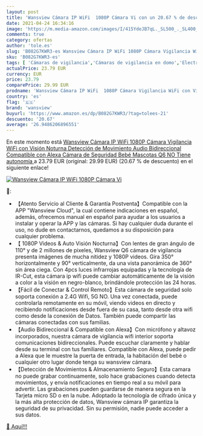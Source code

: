 ```yaml
---
layout: post
title: 'Wansview Cámara IP WiFi  1080P Cámara Vi con un 20.67 % de descuento'
date: 2021-04-24 16:34:16
image: 'https://m.media-amazon.com/images/I/415YdeJB7qL._SL500_._SL400_.jpg'
comments: true
category: ofertas
author: 'tole.es'
slug: 'B082G7KWR3-es Wansview Cámara IP WiFi 1080P Cámara Vigilancia WiFi con...'
sku: 'B082G7KWR3-es'
tags: [ 'Cámaras de vigilancia','Cámaras de vigilancia en domo','Electrónica','Fotografía y videocámaras','alexa','wansview', ]
actualPrice: 23.79 EUR
currency: EUR
price: 23.79
comparePrice: 29.99 EUR
prodname: 'Wansview Cámara IP WiFi  1080P Cámara Vigilancia WiFi con Visión Noturna Detección de Movimiento  Audio Bidireccional  Compatible con Alexa  Cámara de Seguridad Bebé Mascotas  Q6  NO Tiene autonomía '
country: 'es'
flag: '🇪🇸'
brand: 'wansview'
buyurl: 'https://www.amazon.es/dp/B082G7KWR3/?tag=tolees-21'
descuento: '20.67'
average: '26.9486206896551'
---
```


En este momento está [Wansview Cámara IP WiFi  1080P Cámara Vigilancia WiFi con Visión Noturna Detección de Movimiento  Audio Bidireccional  Compatible con Alexa  Cámara de Seguridad Bebé Mascotas  Q6  NO Tiene autonomía ](https://www.amazon.es/dp/B082G7KWR3/?tag=tolees-21) a 23.79 EUR (original: 29.99 EUR) (20.67 %  de descuento) en el siguiente enlace!

[![Wansview Cámara IP WiFi  1080P Cámara Vi](https://m.media-amazon.com/images/I/415YdeJB7qL._SL500_._SL400_.jpg)](https://www.amazon.es/dp/B082G7KWR3/?tag=tolees-21)

🔎:

- 【Atento Servicio al Cliente & Garantía Postventa】Compatible con la APP "Wansview Cloud", la cual contiene indicaciones en español, además, ofrecemos manual en español para ayudar a los usuarios a instalar y operar la APP y las cámaras. Si hay cualquier duda durante el uso, no dude en contactarnos, quedamos a su disposición para cualquier problema.
- 【 1080P Videos & Auto Visión Nocturna】Con lentes de gran ángulo de 110° y de 2 millones de pixeles, Wansview Q6 cámara de vigilancia presenta imágenes de mucha nitidez y 1080P videos. Gira 350° horizontalmente y 90° verticalmente, da una vista panorámica de 360° sin área ciega. Con 4pcs luces infrarrojas equipadas y la tecnología de IR-Cut, esta cámara ip wifi puede cambiar automáticamente de la visión a color a la visión en negro-blanco, brindándole protección las 24 horas.
- 【Fácil de Conectar & Control Remoto】Esta cámara de seguridad solo soporta conexión a 2.4G Wifi, 5G NO. Una vez conectada, puede controlarla remotamente en su móvil, viendo videos en directo y recibiendo notificaciones desde fuera de su casa, tanto desde otra wifi como desde la conexión de Datos. También puede compartir las cámaras conectadas con sus familias.
- 【Audio Bidireccional & Compatible con Alexa】Con micrófono y altavoz incorporados, nuestra cámara de vigilancia wifi interior soporta comunicaciones bidireccionales. Puede escuchar claramente y hablar desde su terminal con tus familiares. Compatible con Alexa, puede pedir a Alexa que le muestre la puerta de entrada, la habitación del bebé o cualquier otro lugar donde tenga su wansview cámara.
- 【Detección de Movimientos & Almacenamiento Seguro】Esta camara no puede grabar continuamente, solo hace grabaciones cuando detecta movimientos, y envía notificaciones en tiempo real a su móvil para advertir. Las grabaciones pueden guardarse de manera segura en la Tarjeta micro SD o en la nube. Adoptado la tecnología de cifrado única y la más alta protección de datos, Wansview cámara IP garantiza la seguridad de su privacidad. Sin su permisión, nadie puede acceder a sus datos.

[🛒 Aquí!!!](https://www.amazon.es/dp/B082G7KWR3/?tag=tolees-21)
